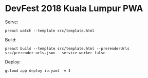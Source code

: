# DevFest 2018 Kuala Lumpur PWA

Serve:

`preact watch --template src/template.html`


Build: 

`preact build --template src/template.html --prerenderUrls src/prerender-urls.json --service-worker false`


Deploy: 

`gcloud app deploy io.yaml -v 1`